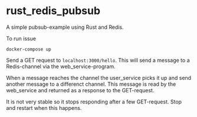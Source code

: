 # rust_redis_pubsub
A simple pubsub-example using Rust and Redis.

To run issue

```
docker-compose up
```

Send a GET request to `localhost:3000/hello`. This will send a message to a
Redis-channel via the web_service-program.

When a message reaches the channel the user_service picks it up and send another message
to a differenct channel. This message is read by the web_service and returned as a response
to the GET-request.

It is not very stable so it stops responding after a few GET-request. Stop and restart when this
happens.
